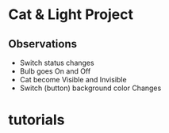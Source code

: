 # Cat & Light Project

## Observations

- Switch status changes
- Bulb goes On and Off
- Cat become Visible and Invisible
- Switch (button) background color Changes
# tutorials
